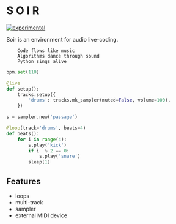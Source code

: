 # S O I R

[![experimental](http://badges.github.io/stability-badges/dist/experimental.svg)](http://github.com/badges/stability-badges)

Soir is an environment for audio live-coding.

```
    Code flows like music
    Algorithms dance through sound
    Python sings alive
```
     
    
```python
bpm.set(110)

@live
def setup():
    tracks.setup({
        'drums': tracks.mk_sampler(muted=False, volume=100),
    })

s = sampler.new('passage')

@loop(track='drums', beats=4)
def beats():
    for i in range(4):
        s.play('kick')
        if i  % 2 == 0:
            s.play('snare')
        sleep(1)
```

## Features

- loops
- multi-track
- sampler
- external MIDI device
